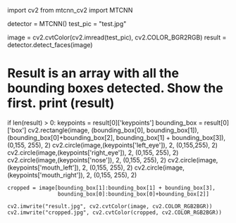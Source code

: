 import cv2
from mtcnn_cv2 import MTCNN

detector = MTCNN()
test_pic = "test.jpg"

image = cv2.cvtColor(cv2.imread(test_pic), cv2.COLOR_BGR2RGB)
result = detector.detect_faces(image)
# Result is an array with all the bounding boxes detected. Show the first. print (result)

if len(result) > 0:
    keypoints = result[0]['keypoints']
    bounding_box = result[0]['box']
    cv2.rectangle(image,
                   (bounding_box[0], bounding_box[1]),
                   (bounding_box[0]+bounding_box[2], bounding_box[1] + bounding_box[3]),
                   (0,155, 255),
                   2)
    cv2.circle(image,(keypoints['left_eye']), 2, (0,155,255), 2)
    cv2.circle(image,(keypoints['right_eye']), 2, (0,155, 255), 2)
    cv2.circle(image,(keypoints['nose']), 2, (0,155, 255), 2)
    cv2.circle(image,(keypoints['mouth_left']), 2, (0,155, 255), 2)
    cv2.circle(image,(keypoints['mouth_right']), 2, (0,155, 255), 2)
   
    cropped = image[bounding_box[1]:bounding_box[1] + bounding_box[3],
                    bounding_box[0]:bounding_box[0]+bounding_box[2]]
   
    cv2.imwrite("result.jpg", cv2.cvtColor(image, cv2.COLOR_RGB2BGR))
    cv2.imwrite("cropped.jpg", cv2.cvtColor(cropped, cv2.COLOR_RGB2BGR))
